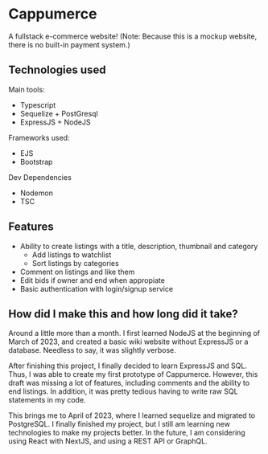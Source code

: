 # Cappumerce

A fullstack e-commerce website! (Note: Because this is a mockup website, there is no built-in payment system.)

## Technologies used
Main tools:
* Typescript
* Sequelize + PostGresql
* ExpressJS + NodeJS

Frameworks used:
* EJS
* Bootstrap

Dev Dependencies
* Nodemon
* TSC

## Features
* Ability to create listings with a title, description, thumbnail and category
    * Add listings to watchlist
    * Sort listings by categories
* Comment on listings and like them
* Edit bids if owner and end when appropiate
* Basic authentication with login/signup service

## How did I make this and how long did it take?
Around a little more than a month. I first learned NodeJS at the beginning of March of 2023, and created a basic wiki website without ExpressJS or a database. Needless to say, it was slightly verbose. 

After finishing this project, I finally decided to learn ExpressJS and SQL. Thus, I was able to create my first prototype of Cappumerce. However, this draft was missing a lot of features, including comments and the ability to end listings. In addition, it was pretty tedious having to write raw SQL statements in my code.

This brings me to April of 2023, where I learned sequelize and migrated to PostgreSQL. I finally finished my project, but I still am learning new technologies to make my projects better. In the future, I am considering using React with NextJS, and using a REST API or GraphQL.